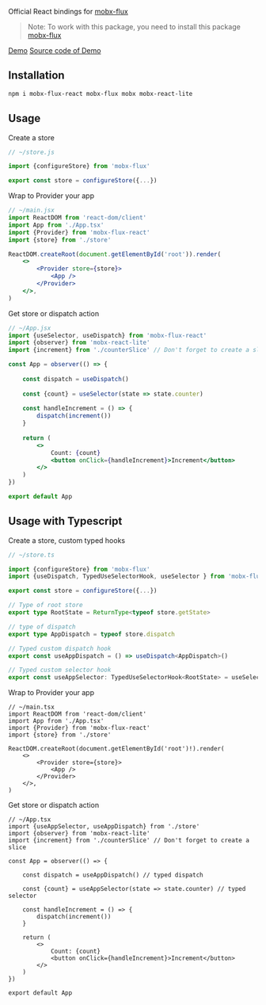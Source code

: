 Official React bindings for [mobx-flux](https://www.npmjs.com/package/mobx-flux)

> Note: To work with this package, you need to install this package [mobx-flux](https://www.npmjs.com/package/mobx-flux) 

[Demo](https://mobx-flux-react-demo.vercel.app/)
[Source code of Demo](https://github.com/elyor-sh/mobx-flux/tree/main/examples/mobx-flux-react-example)

## Installation

```sh
npm i mobx-flux-react mobx-flux mobx mobx-react-lite
```

## Usage

Create a store

```js
// ~/store.js

import {configureStore} from 'mobx-flux'

export const store = configureStore({...})
```
Wrap to Provider your app

```jsx
// ~/main.jsx
import ReactDOM from 'react-dom/client'
import App from './App.tsx'
import {Provider} from 'mobx-flux-react'
import {store} from './store'

ReactDOM.createRoot(document.getElementById('root')).render(
    <>
        <Provider store={store}>
            <App />
        </Provider>
    </>,
)
```

Get store or dispatch action
```jsx
// ~/App.jsx
import {useSelector, useDispatch} from 'mobx-flux-react'
import {observer} from 'mobx-react-lite'
import {increment} from './counterSlice' // Don't forget to create a slice

const App = observer(() => {
    
    const dispatch = useDispatch()
    
    const {count} = useSelector(state => state.counter)
    
    const handleIncrement = () => {
        dispatch(increment())
    }
    
    return (
        <>
            Count: {count}
            <button onClick={handleIncrement}>Increment</button>
        </>
    )
})

export default App
```

## Usage with Typescript

Create a store, custom typed hooks

```ts
// ~/store.ts

import {configureStore} from 'mobx-flux'
import {useDispatch, TypedUseSelectorHook, useSelector } from 'mobx-flux-react'

export const store = configureStore({...})

// Type of root store
export type RootState = ReturnType<typeof store.getState>

// type of dispatch
export type AppDispatch = typeof store.dispatch

// Typed custom dispatch hook
export const useAppDispatch = () => useDispatch<AppDispatch>()

// Typed custom selector hook
export const useAppSelector: TypedUseSelectorHook<RootState> = useSelector


```
Wrap to Provider your app

```tsx
// ~/main.tsx
import ReactDOM from 'react-dom/client'
import App from './App.tsx'
import {Provider} from 'mobx-flux-react'
import {store} from './store'

ReactDOM.createRoot(document.getElementById('root')!).render(
    <>
        <Provider store={store}>
            <App />
        </Provider>
    </>,
)
```

Get store or dispatch action
```tsx
// ~/App.tsx
import {useAppSelector, useAppDispatch} from './store'
import {observer} from 'mobx-react-lite'
import {increment} from './counterSlice' // Don't forget to create a slice

const App = observer(() => {
    
    const dispatch = useAppDispatch() // typed dispatch
    
    const {count} = useAppSelector(state => state.counter) // typed selector
    
    const handleIncrement = () => {
        dispatch(increment())
    }
    
    return (
        <>
            Count: {count}
            <button onClick={handleIncrement}>Increment</button>
        </>
    )
})

export default App
```

